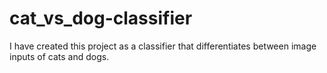 # cat_vs_dog-classifier
I have created this project as a classifier that differentiates between image inputs of cats and dogs.
